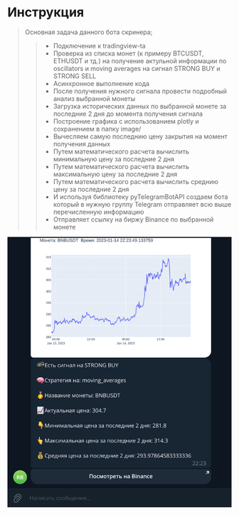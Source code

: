 # Инструкция
> Основная задача данного бота скринера;
>> * Подключение к tradingview-ta
>> * Проверка из списка монет (к примеру BTCUSDT, ETHUSDT и тд.) на получение актульной информации по oscillators и moving averages на сигнал STRONG BUY и STRONG SELL
>> * Асинхронное выполнение кода
>> * После получения нужного сигнала провести подробный анализ выбранной монеты
>> * Загрузка исторических данных по выбранной монете за последние 2 дня до момента получения сигнала
>> * Построение графика с использованием plotly и сохранением в папку image/
>> * Вычесляем самую последнию цену закрытия на момент получения данных
>> * Путем математического расчета вычислить минимальную цену за последние 2 дня
>> * Путем математического расчета вычислить максимальную цену за последние 2 дня
>> * Путем математического расчета вычислить среднию цену за последние 2 дня
>> * И используя библиотеку pyTelegramBotAPI создаем бота который в нужную группу Telegram отправляет всю выше перечисленную информацию
>> * Отправляет ссылку на биржу Binance по выбранной монете

![](image/readmi_image.png)

